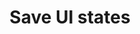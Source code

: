 ---
layout: default
title: Save UI states
grand_parent: UI layer libraries
nav_order: 4
parent: Lifecycle-aware components
---